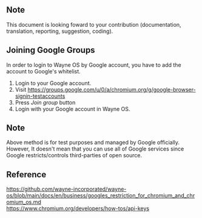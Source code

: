 ## Note
This document is looking foward to your contribution (documentation, translation, reporting, suggestion, coding).

## Joining Google Groups
In order to login to Wayne OS by Google account, you have to add the account to Google's whitelist.
1. Login to your Google account.
2. Visit https://groups.google.com/u/0/a/chromium.org/g/google-browser-signin-testaccounts
3. Press _Join group_ button
4. Login with your Google account in Wayne OS.

## Note
Above method is for test purposes and managed by Google officially. 
<br>
However, It doesn't mean that you can use all of Google services since Google restricts/controls third-parties of open source.
<br>

## Reference 
https://github.com/wayne-incorporated/wayne-os/blob/main/docs/en/business/googles_restriction_for_chromium_and_chromium_os.md
<br>
https://www.chromium.org/developers/how-tos/api-keys
